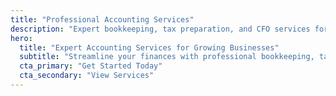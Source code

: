 ```yaml
---
title: "Professional Accounting Services"
description: "Expert bookkeeping, tax preparation, and CFO services for growing businesses. Streamline your finances with our professional team."
hero:
  title: "Expert Accounting Services for Growing Businesses"
  subtitle: "Streamline your finances with professional bookkeeping, tax preparation, and CFO services tailored to your business needs."
  cta_primary: "Get Started Today"
  cta_secondary: "View Services"
---
```



